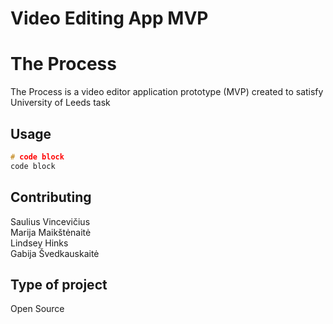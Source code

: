 # Video Editing App MVP

# The Process

The Process is a video editor application prototype (MVP) created to satisfy University of Leeds task

## Usage

```cpp
# code block
code block
```

## Contributing

Saulius Vincevičius <br >
Marija Maikštėnaitė <br >
Lindsey Hinks <br >
Gabija Švedkauskaitė

## Type of project

Open Source
